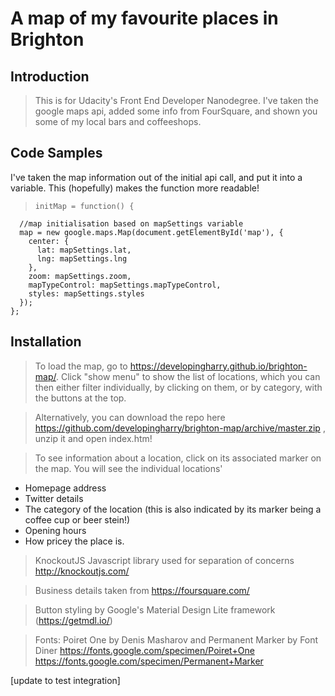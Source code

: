 # A map of my favourite places in Brighton

## Introduction

> This is for Udacity's Front End Developer Nanodegree.  I've taken the google maps api, added some info from FourSquare, and shown you some of my local bars and coffeeshops.

## Code Samples

I've taken the map information out of the initial api call, and put it into a variable.  This (hopefully) makes the function more readable!

>     initMap = function() {
      //map initialisation based on mapSettings variable
      map = new google.maps.Map(document.getElementById('map'), {
        center: {
          lat: mapSettings.lat,
          lng: mapSettings.lng
        },
        zoom: mapSettings.zoom,
        mapTypeControl: mapSettings.mapTypeControl,
        styles: mapSettings.styles
      });
    };


## Installation

> To load the map, go to https://developingharry.github.io/brighton-map/.  Click "show menu" to show the list of locations, which you can then either filter individually, by clicking on them, or by category, with the buttons at the top.

> Alternatively, you can download the repo here https://github.com/developingharry/brighton-map/archive/master.zip ,
unzip it and open index.htm!

>To see information about a location, click on its associated marker on the map.
You will see the individual locations'
* Homepage address
* Twitter details
* The category of the location (this is also indicated by its marker being a coffee cup or beer stein!)
* Opening hours
* How pricey the place is.

>KnockoutJS Javascript library used for separation of concerns
http://knockoutjs.com/

> Business details taken from https://foursquare.com/

> Button styling by Google's Material Design Lite framework (https://getmdl.io/)

> Fonts: Poiret One by Denis Masharov and Permanent Marker by Font Diner
https://fonts.google.com/specimen/Poiret+One
https://fonts.google.com/specimen/Permanent+Marker

[update to test integration]
